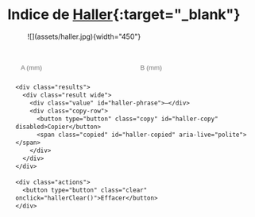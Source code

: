 # Indice de [Haller](https://radiopaedia.org/articles/haller-index?lang=gb){:target="_blank"}

<figure markdown="span">
    ![](assets/haller.jpg){width="450"}
</figure>

<div class="box md-typeset" id="haller-box">
  <form onsubmit="return false;" oninput="hallerCompute()">
    <div class="pairs" style="margin-top:.4rem">
      <div class="pair">
        <input id="a" type="text" inputmode="decimal" placeholder="A (mm)" />
        <input id="b" type="text" inputmode="decimal" placeholder="B (mm)" />
      </div>
    </div>

    <div class="results">
      <div class="result wide">
        <div class="value" id="haller-phrase">—</div>
        <div class="copy-row">
          <button type="button" class="copy" id="haller-copy" disabled>Copier</button>
          <span class="copied" id="haller-copied" aria-live="polite"></span>
        </div>
      </div>
    </div>

    <div class="actions">
      <button type="button" class="clear" onclick="hallerClear()">Effacer</button>
    </div>
  </form>
</div>

<script>
// ====== Utilitaires ======
function hallerNum(v){
  if (!v) return NaN;
  v = String(v).replace(/\s/g,'').replace(',', '.');
  return Number.parseFloat(v);
}
function fmtFr1(x){
  if(!Number.isFinite(x)) return '—';
  return x.toFixed(1).replace('.', ','); // 1 décimale, virgule
}
function isPos(n){ return Number.isFinite(n) && n > 0; }

// ====== Calcul principal ======
function hallerCompute(){
  const aRaw = hallerNum(document.getElementById('a').value);
  const bRaw = hallerNum(document.getElementById('b').value);

  const phraseEl= document.getElementById('haller-phrase');
  const copyBtn = document.getElementById('haller-copy');

  let phraseHtml = '—';
  let canCopy = false;

  if (isPos(aRaw) && isPos(bRaw)){
    const idx = aRaw / bRaw;

    // Règles :
    // <2 : "Indice de Haller = x,y."
    // 2–<3.2 : léger ; 3.2–≤3.5 : modéré ; >3.5 : sévère
    // + note italique si ≥3.25
    let core = '';
    if (idx < 2){
      core = `Indice de Haller = ${fmtFr1(idx)}.`;
    } else if (idx < 3.2){
      core = `Pectus excavatum léger avec indice de Haller = ${fmtFr1(idx)}.`;
    } else if (idx <= 3.5){
      core = `Pectus excavatum modéré avec indice de Haller = ${fmtFr1(idx)}.`;
    } else {
      core = `Pectus excavatum sévère avec indice de Haller = ${fmtFr1(idx)}.`;
    }

    if (idx >= 3.25){
      phraseHtml = core + '<br><span class="note"><em>Intérêt d\'un avis chirurgical.</em></span>';
    } else {
      phraseHtml = core;
    }
    canCopy = true;
  }

  phraseEl.innerHTML = phraseHtml;
  copyBtn.disabled = !canCopy;
}

// Effacer
function hallerClear(){
  ['a','b'].forEach(id => document.getElementById(id).value='');
  hallerCompute();
}

// Copier la phrase (sans la note)
(function(){
  const btn = document.getElementById('haller-copy');
  const msg = document.getElementById('haller-copied');
  function showCopied(){ msg.textContent = 'Copié ✓'; setTimeout(()=> msg.textContent='', 1500); }
  function getPlainText(){
    const src = document.getElementById('haller-phrase');
    const clone = src.cloneNode(true);
    clone.querySelectorAll('.note').forEach(n=>n.remove());
    clone.querySelectorAll('br').forEach(b=>b.remove());
    const text = clone.textContent || clone.innerText || '';
    return text.trim();
  }
  function fallbackCopy(text){
    const ta = document.createElement('textarea'); ta.value = text;
    document.body.appendChild(ta); ta.select(); try{ document.execCommand('copy'); }catch(e){}
    document.body.removeChild(ta); showCopied();
  }
  function copy(){
    const text = getPlainText();
    if(!text || btn.disabled) return;
    if (navigator.clipboard?.writeText) {
      navigator.clipboard.writeText(text).then(()=>showCopied(), ()=>fallbackCopy(text));
    } else { fallbackCopy(text); }
  }
  btn.addEventListener('click', copy);
})();

// init
hallerCompute();
</script>

<style>
.box {
  max-width: 820px;
  margin: 1rem 0 2rem;
  padding: 1rem 1rem .5rem;
  border: 1px solid var(--md-default-fg-color--lightest);
  border-radius: .75rem;
  background: var(--md-default-bg-color);
}
.pairs { display:grid; grid-template-columns: 1fr; gap:.45rem; }
.pair { display:grid; grid-template-columns: repeat(2, 1fr); gap:.6rem; }
.box input {
  width: 100%;
  padding: .55rem .65rem;
  border: 1px solid var(--md-default-fg-color--lighter);
  border-radius: .5rem;
  background: var(--md-code-bg-color);
}
.result.wide { grid-column: 1 / -1; }
.copy-row { display:flex; align-items:center; gap:.6rem; margin-top:.35rem; }
.copy { border:1px solid var(--md-default-fg-color--lighter); background:transparent; border-radius:.5rem; padding:.35rem .7rem; cursor:pointer; }
.copied { font-size:.8rem; opacity:.8; }
.note { display:inline-block; margin-top:.25rem; opacity:.85; font-style: italic; }
</style>